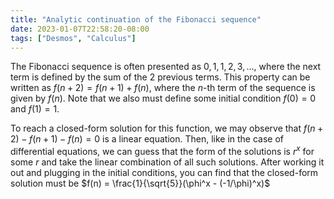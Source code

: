 ```yaml
---
title: "Analytic continuation of the Fibonacci sequence"
date: 2023-01-07T22:58:20-08:00
tags: ["Desmos", "Calculus"]
---
```


The Fibonacci sequence is often presented as $0, 1, 1, 2, 3,\dots$,
where the next term is defined by the sum of the 2 previous terms.
This property can be written as $f(n+2) = f(n+1) + f(n)$, where
the $n$-th term of the sequence is given by $f(n)$.
Note that we also must define some initial condition $f(0) = 0$ and $f(1) = 1$.

To reach a closed-form solution for this function, we may observe that
$f(n+2) - f(n+1) - f(n) = 0$ is a linear equation.
Then, like in the case of differential equations, we can
guess that the form of the solutions is $r^x$ for some $r$
and take the linear combination of all such solutions.
After working it out and plugging in the initial conditions,
you can find that the closed-form solution must be $f(n) = \frac{1}{\sqrt{5}}(\phi^x - (-1/\phi)^x)$
